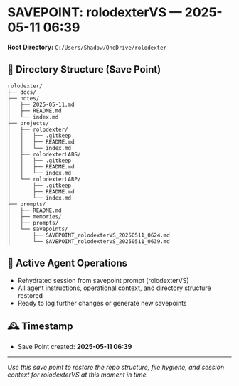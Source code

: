 # SAVEPOINT: rolodexterVS — 2025-05-11 06:39

**Root Directory:**
`C:/Users/Shadow/OneDrive/rolodexter`

## 📁 Directory Structure (Save Point)

```
rolodexter/
├── docs/
├── notes/
│   ├── 2025-05-11.md
│   ├── README.md
│   └── index.md
├── projects/
│   ├── rolodexter/
│   │   ├── .gitkeep
│   │   ├── README.md
│   │   └── index.md
│   ├── rolodexterLABS/
│   │   ├── .gitkeep
│   │   ├── README.md
│   │   └── index.md
│   └── rolodexterLARP/
│       ├── .gitkeep
│       ├── README.md
│       └── index.md
├── prompts/
│   ├── README.md
│   ├── memories/
│   ├── prompts/
│   └── savepoints/
│       ├── SAVEPOINT_rolodexterVS_20250511_0624.md
│       └── SAVEPOINT_rolodexterVS_20250511_0639.md
```

## 📝 Active Agent Operations
- Rehydrated session from savepoint prompt (rolodexterVS)
- All agent instructions, operational context, and directory structure restored
- Ready to log further changes or generate new savepoints

## 🕰️ Timestamp
- Save Point created: **2025-05-11 06:39**

---

*Use this save point to restore the repo structure, file hygiene, and session context for rolodexterVS at this moment in time.*
